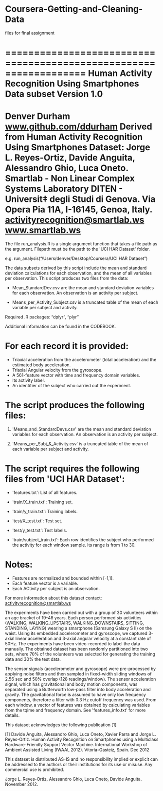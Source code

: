 # Coursera-Getting-and-Cleaning-Data
files for final assignment

==================================================================
Human Activity Recognition Using Smartphones Data subset
Version 1.0
==================================================================
Denver Durham
www.github.com/ddurham
Derived from Human Activity Recognition Using Smartphones Dataset:
Jorge L. Reyes-Ortiz, Davide Anguita, Alessandro Ghio, Luca Oneto.
Smartlab - Non Linear Complex Systems Laboratory
DITEN - Universit‡ degli Studi di Genova.
Via Opera Pia 11A, I-16145, Genoa, Italy.
activityrecognition@smartlab.ws
www.smartlab.ws
==================================================================

The file run_analysis.R is a single argument function that takes a file path as the argument. Filepath must be the path to the 'UCI HAR Dataset' folder.

e.g. run_analysis(“/Users/denver/Desktop/Coursera/UCI HAR Dataset”)

The data subsets derived by this script include the mean and standard deviation calculations for each observation, and the mean of all variables per observation.
This script produces two files from the data:

- Mean_StandardDev.csv are the mean and standard deviation variables for each observation. An observation is an activity per subject.

- Means_per_Activity_Subject.csv is a truncated table of the mean of each variable per subject and activity.

Required .R packages: “dplyr”, “plyr”

Additional information can be found in the CODEBOOK.

For each record it is provided:
======================================

- Triaxial acceleration from the accelerometer (total acceleration) and the estimated body acceleration.
- Triaxial Angular velocity from the gyroscope. 
- A 561-feature vector with time and frequency domain variables. 
- Its activity label. 
- An identifier of the subject who carried out the experiment.

The script produces the following files:
=========================================
1. 'Means_and_StandardDevs.csv' are the mean and standard deviation variables for each observation. An observation is an activity per subject.

2. 'Means_per_Subj_&_Activity.csv' is a truncated table of the mean of each variable per subject and activity.


The script requires the following files from 'UCI HAR Dataset':
=========================================

- 'features.txt': List of all features.

- 'train/X_train.txt': Training set.

- 'train/y_train.txt': Training labels.

- 'test/X_test.txt': Test set.

- 'test/y_test.txt': Test labels.

- 'train/subject_train.txt': Each row identifies the subject who performed the activity for each window sample. Its range is from 1 to 30. 


Notes: 
======
- Features are normalized and bounded within [-1,1].
- Each feature vector is a variable.
- Each ACtivity per subject is an observation.

For more information about this dataset contact: activityrecognition@smartlab.ws

The experiments have been carried out with a group of 30 volunteers within an age bracket of 19-48 years. Each person performed six activities (WALKING, WALKING_UPSTAIRS, WALKING_DOWNSTAIRS, SITTING, STANDING, LAYING) wearing a smartphone (Samsung Galaxy S II) on the waist. Using its embedded accelerometer and gyroscope, we captured 3-axial linear acceleration and 3-axial angular velocity at a constant rate of 50Hz. The experiments have been video-recorded to label the data manually. The obtained dataset has been randomly partitioned into two sets, where 70% of the volunteers was selected for generating the training data and 30% the test data. 

The sensor signals (accelerometer and gyroscope) were pre-processed by applying noise filters and then sampled in fixed-width sliding windows of 2.56 sec and 50% overlap (128 readings/window). The sensor acceleration signal, which has gravitational and body motion components, was separated using a Butterworth low-pass filter into body acceleration and gravity. The gravitational force is assumed to have only low frequency components, therefore a filter with 0.3 Hz cutoff frequency was used. From each window, a vector of features was obtained by calculating variables from the tqime and frequency domain. See 'features_info.txt' for more details.

This dataset acknowledges the following publication [1] 

[1] Davide Anguita, Alessandro Ghio, Luca Oneto, Xavier Parra and Jorge L. Reyes-Ortiz. Human Activity Recognition on Smartphones using a Multiclass Hardware-Friendly Support Vector Machine. International Workshop of Ambient Assisted Living (IWAAL 2012). Vitoria-Gasteiz, Spain. Dec 2012

This dataset is distributed AS-IS and no responsibility implied or explicit can be addressed to the authors or their institutions for its use or misuse. Any commercial use is prohibited.

Jorge L. Reyes-Ortiz, Alessandro Ghio, Luca Oneto, Davide Anguita. November 2012.


